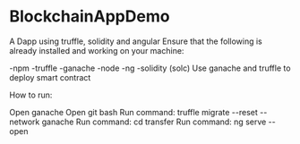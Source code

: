 # BlockchainAppDemo
A Dapp using truffle, solidity and angular 
Ensure that the following is already installed and working on your machine:

-npm 
-truffle 
-ganache 
-node 
-ng 
-solidity (solc) 
Use ganache and truffle to deploy smart contract

How to run:

Open ganache
Open git bash
Run command: truffle migrate --reset --network ganache
Run command: cd transfer
Run command: ng serve --open
